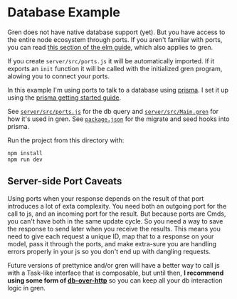 # Database Example

Gren does not have native database support (yet).
But you have access to the entire node ecosystem through ports.
If you aren't familiar with ports, you can read [this section of the elm guide](https://guide.elm-lang.org/interop/ports), which also applies to gren.

If you create `server/src/ports.js` it will be automatically imported.
If it exports an `init` function it will be called with the initialized gren program,
alowing you to connect your ports.

In this example I'm using ports to talk to a database using [prisma](https://www.prisma.io/).
I set it up using the [prisma getting started guide](https://www.prisma.io/docs/getting-started).

See [`server/src/ports.js`](server/src/ports.js) for the db query
and [`server/src/Main.gren`](server/src/Main.gren) for how it's used in gren.
See [`package.json`](package.json) for the migrate and seed hooks into prisma.

Run the project from this directory with:

```
npm install
npm run dev
```
## Server-side Port Caveats

Using ports when your response depends on the result of that port introduces a
lot of exta complexity. You need both an outgoing port for the call to js, and
an incoming port for the result. But because ports are Cmds, you can't have
both in the same update cycle. So you need a way to save the response to send
later when you receive the results. This means you need to give each request a
unique ID, map that to a response on your model, pass it through the ports, and
make extra-sure you are handling errors properly in your js so you don't end up
with dangling requests.

Future versions of prettynice and/or gren will have a better way to call js
with a Task-like interface that is composable, but until then, **I recommend
using some form of [db-over-http](/examples/v1/database-http)** so you can keep
all your db interaction logic in gren.
